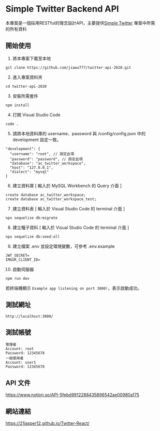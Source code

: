 # Simple Twitter Backend API
本專案是一個採用RESTful的理念設計API，主要提供[Simple Twitter](https://github.com/21Jasper12/Twitter-React) 專案中所需的所有資料

## 開始使用
1. 將本專案下載至本地
```
git clone https://github.com/jiawu777/twitter-api-2020.git
```
2. 進入專案資料夾
```
cd twitter-api-2020
```
3. 安裝所需套件
```
npm install
```
4. 打開 Visual Studio Code
```
code .
```
5. 請將本地資料庫的 username、password 與 /config/config.json 中的 development 設定一致。
```
"development": {
  "username": "root", // 設定此項
  "password": "password", // 設定此項
  "database": "ac_twitter_workspace",
  "host": "127.0.0.1",
  "dialect": "mysql"
}
```
6. 建立資料庫 [ 輸入於 MySQL Workbench 的 Query 介面 ]
```
create database ac_twitter_workspace;
create database ac_twitter_workspace_test;
```
7. 建立資料表 [ 輸入於 Visual Studio Code 的 terminal 介面 ]
```
npx sequelize db:migrate
```
8. 建立種子資料 [ 輸入於 Visual Studio Code 的 terminal 介面 ]
```
npx sequelize db:seed:all
```
9. 建立檔案 .env 並設定環境變數，可參考 .env.example
```
JWT_SECRET=
IMGUR_CLIENT_ID=
```
10. 啟動伺服器
```
npm run dev
```
若終端機顯示 ```Example app listening on port 3000!```，表示啟動成功。

## 測試網址
```
http://localhost:3000/
```
## 測試帳號
```
管理者
Account: root
Password: 12345678
一般使用者
Account: user1
Password: 12345678
```
## API 文件
https://www.notion.so/API-5febd9912288435896542ae00980a175

## 網站連結
https://21jasper12.github.io/Twitter-React/
